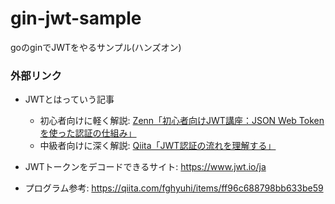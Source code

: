 # gin-jwt-sample
goのginでJWTをやるサンプル(ハンズオン)


### 外部リンク

- JWTとはっていう記事
    - 初心者向けに軽く解説: [Zenn「初心者向けJWT講座：JSON Web Tokenを使った認証の仕組み」](https://zenn.dev/collabostyle/articles/b08c7f29a2e94c)
    - 中級者向けに深く解説: [Qiita「JWT認証の流れを理解する」](https://qiita.com/asagohan2301/items/cef8bcb969fef9064a5c)

- JWTトークンをデコードできるサイト: https://www.jwt.io/ja

- プログラム参考: https://qiita.com/fghyuhi/items/ff96c688798bb633be59
